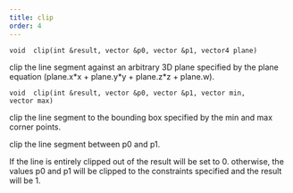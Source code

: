 ```yaml
---
title: clip
order: 4
---
```

`void  clip(int &result, vector &p0, vector &p1, vector4 plane)`

clip the line segment against an arbitrary 3D plane specified by the
plane equation (plane.x\*x + plane.y\*y + plane.z\*z + plane.w).

`void  clip(int &result, vector &p0, vector &p1, vector min, vector max)`

clip the line segment to the bounding box specified by the min and max
corner points.

clip the line segment between p0 and p1.

If the line is entirely clipped out of the result will be set to 0.
otherwise, the values p0 and p1 will be clipped to the constraints
specified and the result will be 1.
